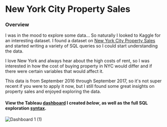 # New York City Property Sales

### Overview
I was in the mood to explore some data... So naturally I looked to Kaggle for an interesting dataset. I found a dataset on [New York City Property Sales](https://www.kaggle.com/datasets/new-york-city/nyc-property-sales/discussion/42383?resource=download) and started writing a variety of SQL queries so I could start understanding the data.

I love New York and always hear about the high costs of rent, so I was interested in how the cost of buying property in NYC would differ and if there were certain variables that would affect it.

This data is from September 2016 through September 2017, so it's not super recent if you were to apply it now, but I still found some great insights on property sales and enjoyed exploring the data.

#### View the Tableau [dashboard](https://public.tableau.com/app/profile/ahmee5206/viz/NYCPropertiesDashboard/Dashboard1?publish=yes) I created *below*, as well as the full SQL exploration [syntax](https://github.com/ahmeevang/NYC-Property-Sales/blob/main/NYCproperties.sql).

![Dashboard 1 (1)](https://user-images.githubusercontent.com/127908532/229598233-2c94b354-f7f4-44a5-a200-b9c755754710.png)


